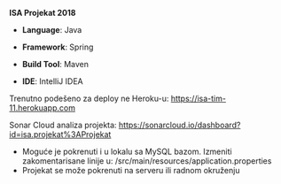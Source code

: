 **ISA Projekat 2018**

- **Language**: Java

- **Framework**: Spring

- **Build Tool**: Maven

- **IDE**: IntelliJ IDEA


Trenutno podešeno za deploy ne Heroku-u:
https://isa-tim-11.herokuapp.com

Sonar Cloud analiza projekta:
https://sonarcloud.io/dashboard?id=isa.projekat%3AProjekat


- Moguće je pokrenuti i u lokalu sa MySQL bazom.
Izmeniti zakomentarisane linije u: /src/main/resources/application.properties
- Projekat se može pokrenuti na serveru ili radnom okruženju
